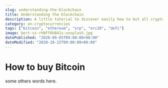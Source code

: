 ```yaml
---
slug: understanding-the-blockchain
title: Understanding the blockchain
description: A little tutorial to discover easily how to but all cryptocurrencies around the world
category: on-cryptocurrencies
tags: ["bitcoin", "ethereum", "xrp", "erc20", "defi"]
image: bert-sz-rhNff6hB41s-unsplash.jpg
datePublished: "2020-09-05T09:00:00+08:00"
dateModified: "2020-10-22T09:00:00+08:00"
---
```


# How to buy Bitcoin

some others words here.
